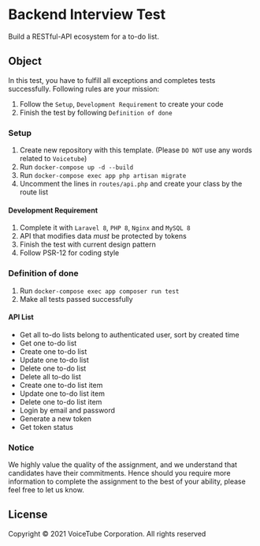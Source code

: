 # Backend Interview Test
Build a RESTful-API ecosystem for a to-do list.

## Object
In this test, you have to fulfill all exceptions and completes tests successfully. Following rules are your mission:

1. Follow the `Setup`, `Development Requirement` to create your code
2. Finish the test by following `Definition of done`

### Setup
1. Create new repository with this template. (Please `DO NOT` use any words related to `Voicetube`)
2. Run `docker-compose up -d --build`
2. Run `docker-compose exec app php artisan migrate`
3. Uncomment the lines in `routes/api.php` and create your class by the route list

#### Development Requirement

1. Complete it with `Laravel 8`, `PHP 8`, `Nginx` and `MySQL 8`
2. API that modifies data *must* be protected by tokens
3. Finish the test with current design pattern
4. Follow PSR-12 for coding style

### Definition of done
1. Run `docker-compose exec app composer run test`
2. Make all tests passed successfully

#### API List
 
* Get all to-do lists belong to authenticated user, sort by created time
* Get one to-do list
* Create one to-do list
* Update one to-do list
* Delete one to-do list
* Delete all to-do list
* Create one to-do list item
* Update one to-do list item
* Delete one to-do list item
* Login by email and password
* Generate a new token
* Get token status

### Notice

We highly value the quality of the assignment, and we understand that candidates have their commitments. Hence should you require more information to complete the assignment to the best of your ability, please feel free to let us know.

## License

Copyright © 2021 VoiceTube Corporation. All rights reserved
